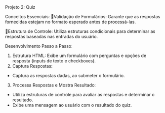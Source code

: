 Projeto 2: Quiz

Conceitos Essenciais:
📌Validação de Formulários: Garante que as respostas fornecidas 
estejam no formato esperado antes de processá-las.

📌Estrutura de Controle: Utiliza estruturas condicionais para 
determinar as respostas baseadas nas entradas do usuário.

Desenvolvimento Passo a Passo:
1. Estrutura HTML: Exibe um formulário com perguntas e opções de 
resposta (inputs de texto e checkboxes).
2. Captura Respostas:
- Captura as respostas dadas, ao submeter o formulário.
3. Processa Respostas e Mostra Resultado:
- Utiliza estruturas de controle para avaliar as respostas e determinar o 
resultado.
- Exibe uma mensagem ao usuário com o resultado do quiz.


